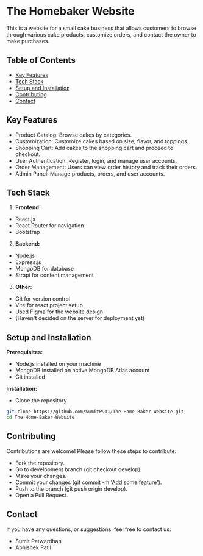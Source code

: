 
# The Homebaker Website

This is a website for a small cake business that allows customers to browse through various cake products, customize orders, and contact the owner to make purchases. 

## Table of Contents

- [Key Features](#Key-Features)
- [Tech Stack](#Tech-Stack)
- [Setup and Installation](#Setup-and-Installation)
- [Contributing](#Contributing)
- [Contact](#Contact)
## Key Features

- Product Catalog: Browse cakes by categories.  
- Customization: Customize cakes based on size, flavor, and toppings.  
- Shopping Cart: Add cakes to the shopping cart and proceed to checkout.  
- User Authentication: Register, login, and manage user accounts.  
- Order Management: Users can view order history and track their orders.  
- Admin Panel: Manage products, orders, and user accounts.  
## Tech Stack

1) **Frontend:**  
- React.js  
- React Router for navigation
- Bootstrap  
2) **Backend:**  
- Node.js  
- Express.js
- MongoDB for database
- Strapi for content management
3) **Other:**
- Git for version control
- Vite for react project setup
- Used Figma for the website design
- (Haven't decided on the server for deployment yet)
## Setup and Installation

**Prerequisites:**  
- Node.js installed on your machine
- MongoDB installed on active MongoDB Atlas account  
- Git installed

**Installation:**  
- Clone the repository  
```bash  
git clone https://github.com/SumitP911/The-Home-Baker-Website.git  
cd The-Home-Baker-Website
```

## Contributing

Contributions are welcome! Please follow these steps to contribute:  
- Fork the repository.  
- Go to development branch (git checkout develop).
- Make your changes.
- Commit your changes (git commit -m 'Add some feature').
- Push to the branch (git push origin develop).
- Open a Pull Request.
## Contact

If you have any questions, or suggestions, feel free to contact us:  

- Sumit Patwardhan
- Abhishek Patil
